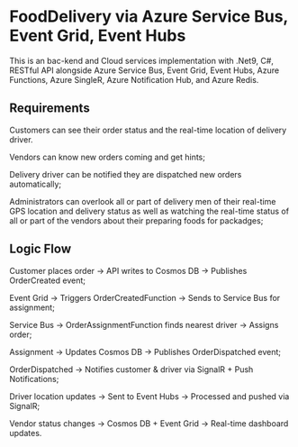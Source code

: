 # FoodDelivery via Azure Service Bus, Event Grid, Event Hubs
This is an bac-kend and Cloud services implementation with .Net9, C#, RESTful API alongside Azure Service Bus, Event Grid, Event Hubs, Azure Functions, Azure SingleR, Azure Notification Hub, and Azure Redis.

## Requirements
Customers can see their order status and the real-time location of delivery driver.

Vendors can know new orders coming and get hints; 

Delivery driver can be notified they are dispatched new orders automatically; 

Administrators can overlook all or part of delivery men of their real-time GPS location and delivery status as well as watching the real-time status of all or part of the vendors about their preparing foods for packadges; 

## Logic Flow
Customer places order → API writes to Cosmos DB → Publishes OrderCreated event;

Event Grid → Triggers OrderCreatedFunction → Sends to Service Bus for assignment;

Service Bus → OrderAssignmentFunction finds nearest driver → Assigns order;

Assignment → Updates Cosmos DB → Publishes OrderDispatched event;

OrderDispatched → Notifies customer & driver via SignalR + Push Notifications;

Driver location updates → Sent to Event Hubs → Processed and pushed via SignalR;

Vendor status changes → Cosmos DB + Event Grid → Real-time dashboard updates.
